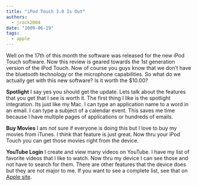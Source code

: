```yaml
---
title: "iPod Touch 3.0 Is Out"
authors:
  - jrock2004
date: "2009-06-19"
tags:
  - apple
---
```


Well on the 17th of this month the software was released for the new iPod Touch software. Now this review is geared towards the 1st generation version of the iPod Touch. Now of course you guys know that we don’t have the bluetooth technology or the microphone capabilities. So what do we actually get with this new software? Is it worth the $10.00?

**Spotlight** I say yes you should get the update. Lets talk about the features that you get that I see is worth it. The first thing I like is the spotlight integration. Its just like my Mac. I can type an application name to a word in an email. I can type a subject of a calendar event. This saves me time because I have multiple pages of applications or hundreds of emails.

**Buy Movies** I am not sure if everyone is doing this but I love to buy my movies from iTunes. I think that feature is just great. Now thru your iPod Touch you can get those movies right from the device.

**YouTube Login** I create and view many videos on YouTube. I have my list of favorite videos that I like to watch. Now thru my device I can see those and not have to search for them. There are other features that the device does but they are not major to me. If you want to see a complete list, see that on [Apple site](http://www.apple.com/iphone/softwareupdate/).
